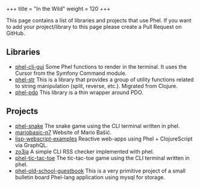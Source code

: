 +++
title = "In the Wild"
weight = 120
+++

This page contains a list of libraries and projects that use Phel. If you want to add your project/library to this page please create a Pull Request on GitHub.

## Libraries

- [phel-cli-gui](https://github.com/Chemaclass/phel-cli-gui) Some Phel functions to render in the terminal. It uses the Cursor from the Symfony Command module.
- [phel-str](https://github.com/smeghead/phel-str) This is a library that provides a group of utility functions related to string manipulation (split, reverse, etc.). Migrated from Clojure.
- [phel-pdo](https://github.com/smeghead/phel-pdo) This library is a thin wrapper around PDO.

## Projects

- [phel-snake](https://github.com/Chemaclass/phel-snake) The snake game using the CLI terminal written in phel.
- [mariobasic-n7](https://github.com/mabasic/mariobasic-n7) Website of Mario Bašić.
- [lisp-webscript-examples](https://github.com/kloimhardt/lisp-webscript-examples) Reactive web-apps using Phel + ClojureScript via GraphQL.
- [zo3ja](https://github.com/smeghead/zo3ja) A simple CLI RSS checker implemented with phel.
- [phel-tic-tac-toe](https://github.com/smeghead/phel-tic-tac-toe) The tic-tac-toe game using the CLI terminal written in phel.
- [phel-old-school-guestbook](https://github.com/smeghead/phel-old-school-guestbook) This is a very primitive project of a small bulletin board Phel-lang application using mysql for storage.
